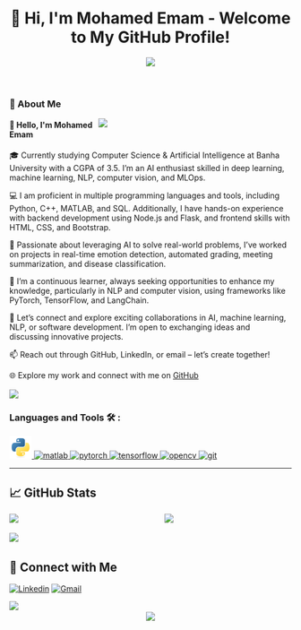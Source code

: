 <h1 align="center">👋 Hi, I'm Mohamed Emam - Welcome to My GitHub Profile!</h1>
<p align="center">
  <a href="https://github.com/DenverCoder1/readme-typing-svg">
    <img src="https://readme-typing-svg.herokuapp.com/?lines=Aspiring%20AI%20Engineer;Machine%20Learning%20Specialist;Stay%20Tuned%20for%20More%20Projects&font=Fira%20Code&center=true&width=440&height=45&color=2196f3&vCenter=true&size=24">
  </a>
</p>

<br/>
<h3>🚀 About Me</h3> 
<picture> <img align="right" src="https://media.tenor.com/NOYF3f82b_gAAAAC/programmer.gif" width="345px"></picture>

<h4>👋 Hello, I'm Mohamed Emam</h4>

🎓 Currently studying Computer Science & Artificial Intelligence at Banha University with a CGPA of 3.5. I’m an AI enthusiast skilled in deep learning, machine learning, NLP, computer vision, and MLOps. 

💻 I am proficient in multiple programming languages and tools, including Python, C++, MATLAB, and SQL. Additionally, I have hands-on experience with backend development using Node.js and Flask, and frontend skills with HTML, CSS, and Bootstrap.

🔭 Passionate about leveraging AI to solve real-world problems, I’ve worked on projects in real-time emotion detection, automated grading, meeting summarization, and disease classification.

🌱 I’m a continuous learner, always seeking opportunities to enhance my knowledge, particularly in NLP and computer vision, using frameworks like PyTorch, TensorFlow, and LangChain.

🤝 Let’s connect and explore exciting collaborations in AI, machine learning, NLP, or software development. I’m open to exchanging ideas and discussing innovative projects.

📫 Reach out through GitHub, LinkedIn, or email – let’s create together!

🌐 Explore my work and connect with me on [GitHub](https://github.com/mohamed-em2m)

<img align="center" src="https://user-images.githubusercontent.com/73097560/115834477-dbab4500-a447-11eb-908a-139a6edaec5c.gif" width="45%">


### Languages and Tools 🛠 : 
<p align="left"> 
  <a href="https://www.python.org" target="_blank" rel="noreferrer"> <img src="https://raw.githubusercontent.com/devicons/devicon/master/icons/python/python-original.svg" alt="python" width="40" height="40"/> </a> 
  <a href="https://www.mathworks.com/" target="_blank" rel="noreferrer"> <img src="https://upload.wikimedia.org/wikipedia/commons/2/21/Matlab_Logo.png" alt="matlab" width="40" height="40"/> </a>
  <a href="https://pytorch.org/" target="_blank" rel="noreferrer"> <img src="https://www.vectorlogo.zone/logos/pytorch/pytorch-icon.svg" alt="pytorch" width="40" height="40"/> </a>
  <a href="https://www.tensorflow.org" target="_blank" rel="noreferrer"> <img src="https://www.vectorlogo.zone/logos/tensorflow/tensorflow-icon.svg" alt="tensorflow" width="40" height="40"/> </a> 
  <a href="https://opencv.org/" target="_blank" rel="noreferrer"> <img src="https://www.vectorlogo.zone/logos/opencv/opencv-icon.svg" alt="opencv" width="40" height="40"/> </a>
  <a href="https://git-scm.com/" target="_blank" rel="noreferrer"> <img src="https://www.vectorlogo.zone/logos/git-scm/git-scm-icon.svg" alt="git" width="40" height="40"/> </a>
</p>

---

<h2>📈 GitHub Stats</h2> 

<a href="https://github.com/mohamed-em2m">
  <img align="left" src="https://github-readme-stats.vercel.app/api?username=mohamed-em2m&show_icons=true&theme=dark&hide_border=true&text_color=ffffff" width="45%">
</a>
<a href="https://github.com/mohamed-em2m">
  <img align="right" src="https://github-readme-streak-stats.herokuapp.com/?user=mohamed-em2m&theme=dark&hide_border=true&text_color=ffffff" width="45%">
</a>

<br />
<br />

<img src="https://user-images.githubusercontent.com/73097560/115834477-dbab4500-a447-11eb-908a-139a6edaec5c.gif" width="100%">

<h2>🤝 Connect with Me</h2>

 [![Linkedin](https://img.shields.io/badge/LinkedIn-0077B5?style=for-the-badge&logo=linkedin&logoColor=white)](https://www.linkedin.com/in/mohamed-emam-599970208/)
[![Gmail](https://img.shields.io/badge/Gmail-D14836?style=for-the-badge&logo=gmail&logoColor=white&link=mailto:emam200232@gmail.com)](mailto:emam200232@gmail.com)

<img src="https://user-images.githubusercontent.com/73097560/115834477-dbab4500-a447-11eb-908a-139a6edaec5c.gif" width="100%">

<div align="center">
 <img src="https://komarev.com/ghpvc/?username=mohamed-em2m&style=for-the-badge&color=blue" width="200">
</div>

